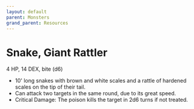 ```yaml
---
layout: default
parent: Monsters
grand_parent: Resources
---
```


# Snake, Giant Rattler

4 HP, 14 DEX, bite (d6)

- 10' long snakes with brown and white scales and a rattle of hardened scales on the tip of their tail.
- Can attack two targets in the same round, due to its great speed.
- Critical Damage: The poison kills the target in 2d6 turns if not treated.
